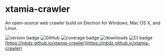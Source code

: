# xtamia-crawler
An open-source web crawler build on Electron for Windows, Mac OS X, and Linux.

![version badge](https://img.shields.io/github/v/release/jnbdz/xtamia-crawler?label=latest-release) ![GitHub](https://img.shields.io/github/license/jnbdz/xtamia-crawler) ![coverage badge](https://img.shields.io/codecov/c/github/jnbdz/xtamia-crawler) ![downloads](https://img.shields.io/github/downloads/jnbdz/xtamia-crawler/total) ![CI badge](https://img.shields.io/github/workflow/status/jnbdz/xtamia-crawler/CI?label=CI) 
[https://jnbdz.github.io/xtamia-crawler](https://jnbdz.github.io/xtamia-crawler)